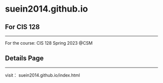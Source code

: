 # suein2014.github.io

## For CIS 128
---------
For the course: CIS 128 Spring 2023 @CSM


## Details Page
----
visit： suein2014.github.io/index.html

  